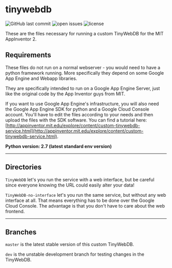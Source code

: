 # tinywebdb
![GitHub last commit](https://img.shields.io/github/last-commit/phoenix1747/tinywebdb.svg?style=for-the-badge) ![open issues](https://img.shields.io/github/issues-raw/phoenix1747/tinywebdb.svg?style=for-the-badge) ![license](https://img.shields.io/github/license/phoenix1747/tinywebdb.svg?style=for-the-badge)

These are the files necessary for running a custom TinyWebDB for the MIT AppInventor 2.

## Requirements

These files do not run on a normal webserver - you would need to have a python framework running. More specifically they depend on some Google App Engine and Webapp libraries.

They are specifically intended to run on a Google App Engine Server, just like the original code by the App Inventor guys from MIT.

If you want to use Google App Engine's infrastructure, you will also need the Google App Engine SDK for python and a Google Cloud Console account. You'll have to edit the files according to your needs and then upload the files with the SDK software. You can find a tutorial here: [http://appinventor.mit.edu/explore/content/custom-tinywebdb-service.html](http://appinventor.mit.edu/explore/content/custom-tinywebdb-service.html).

**Python version: 2.7 (latest standard env version)**

---

## Directories

```TinyWebDB``` let's you run the service with a web interface, but be careful since everyone knowing the URL could easily alter your data!

```TinyWebDB-no-interface``` let's you run the same service, but without any web 
interface at all. That means everything has to be done over the Google Cloud Console. The advantage is that you don't have to care about the web frontend.

---

## Branches

```master``` is the latest stable version of this custom TinyWebDB.

```dev``` is the unstable development branch for testing changes in the TinyWebDB.
